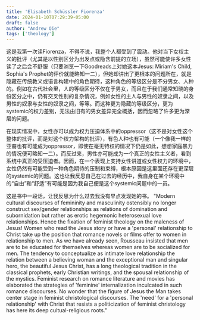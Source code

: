 ```yaml
---
title: 'Elisabeth Schüssler Fiorenza'
date: 2024-01-10T07:29:39-05:00
draft: false
author: "Andrew Qie"
tags: ['theology']
---
```

这是我第一次读Fiorenza，不得不说，我整个人都受到了震动。他对当下女权主义的批评（尤其是以性别区分为出发点或隐含前提的立场），虽然可能使许多女性读了之后会不舒服（只要浏览一下Goodreads上对她这本Jesus: Miriam's Child, Sophia's Prophet的评价就能略知一二），但她却讲出了更根本的问题所在，就是隐藏在传统教义或语言构建中的角色期待，这种角色的等级区分是不分男女、人种的。例如在古代社会里，人的等级区分不仅在于男女，而且在于我们通常知晓的身份区分之中，仍有交叉性别的复杂情况，例如女性的主人与男性的奴隶之间，以及男性的奴隶与女性的奴隶之间，等等。而这种更为隐藏的等级区分，更为systemic的权力差别，无法由旧有的男女差异完全概括，因而忽略了许多更为深层的问题。

在现实情况中，女性亦可以成为权力压迫体系中的oppressor（这不是对女性这个整体的批评，而是对这个权力架构的批评），有色人种也有可能（一个像我一样的亚裔也有可能成为oppressor，即使在毫无特权的情况下仍是如此，想想家庭暴力的情况便可略知一二）。而反过来，男性亦可能成为一个真正的女性主义者，看到系统中真正的受压迫者。因而，在一个表现上支持女性讲道或女性权力的环境中，女性仍然有可能受到一种角色期待的压制和束缚，根本原因是这里面还存在更深层的systemic的问题。这也让我反思自己在过去的经历中，我自身在某个环境中的“自由”和“舒适”有可能是因为我自己便是这个systemic问题中的一员。

这是书中一段话，让我反思为什么过去我没有早点发现她的书。
"Modern cultural discourses of femininity and masculinity ostensibly no longer construct sex/gender relationships as relations of domination and subornidation but rather as erotic hegemonic heterosexual love relationships. Hence the fixation of feminist theology on the maleness of Jesus! Women who read the Jesus story or have a 'personal' relationship to Christ take up the position that romance novels or films offer to women in relationship to men. As we have already seen, Rousseau insisted that men are to be educated for themselves whereas women are to be socialized for men. The tendency to conceptualize as intimate love relationship the relation between a believing woman and the exceptional man and singular hero, the beautiful Jesus Christ, has a long theological tradition in the classical prophets, early Christian writings, and the spousal relationship of the mystics. Feminist research on romance literature and movies has elaborated the strategies of 'feminine' internalization inculcated in such romance discourses. No wonder that the figure of Jesus the Man takes center stage in feminist christological discourses. The 'need' for a 'personal relationship' with Christ that resists a politicization of feminist christology has here its deep cultual-religious roots." 